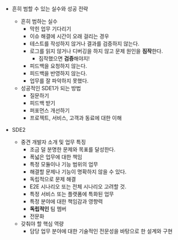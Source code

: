 - 흔히 범할 수 있는 실수와 성공 전략
	- 흔히 범하는 실수
		- 막힌 업무 기다리기
		- 이슈 해결에 시간이 오래 걸리는 경우
		- 테스트를 작성하지 않거나 결과를 검증하지 않는다.
		- 로그를 읽지 않거나 디버깅을 하지 않고 문제 원인을 **짐작**한다.
			- 짐작했으면 **검증**해야지!
		- 피드백을 요청하지 않는다.
		- 피드백을 반영하지 않는다.
		- 업무를 잘 파악하지 못했다.
	- 성공적인 SDE1가 되는 방법
		- 질문하기
		- 피드백 받기
		- 퍼포먼스 개선하기
		- 프로젝트, 서비스, 고객과 동료에 대한 이해

- SDE2
	- 중견 개발자 소개 및 업무 특징
		- 조금 덜 분명한 문제와 목표를 달성한다.
		- 폭넓은 업무에 대한 책임
		- 특정 모듈이나 기능 범위의 업무
		- 해결할 문제나 기능이 명확하지 않을 수 있다.
		- 독립적으로 문제 해결
		- E2E 시나리오 또는 전체 시나리오 고려할 것.
		- 특정 서비스 또는 플랫폼에 특화된 업무
		- 특정 분야에 대한 책임감과 영향력
		- **독립적인** 팀 멤버
		- 전문화
	- 갖춰야 할 핵심 역량
		- 담당 업무 분야에 대한 기술적인 전문성을 바탕으로 한 설계와 구현